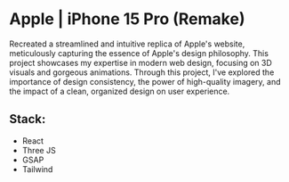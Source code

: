 # Apple | iPhone 15 Pro (Remake)

Recreated a streamlined and intuitive replica of Apple's website, meticulously capturing the essence of Apple's design philosophy. This project showcases my expertise in modern web design, focusing on 3D visuals and gorgeous animations. Through this project, I've explored the importance of design consistency, the power of high-quality imagery, and the impact of a clean, organized design on user experience.

## Stack:
- React
- Three JS
- GSAP
- Tailwind
